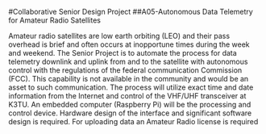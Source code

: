#Collaborative Senior Design Project
##A05-Autonomous Data Telemetry for Amateur Radio Satellites

Amateur radio satellites are low earth orbiting (LEO) and their pass overhead is brief and often occurs at inopportune times during the week and weekend. 
The Senior Project is to automate the process for data telemetry downlink and uplink from and to the satellite with autonomous control with the regulations 
of the federal communication Commission (FCC). This capability is not available in the community and would be an asset to such communication.
The process will utilize exact time and date information from the Internet and control of the VHF/UHF transceiver at K3TU. An embedded computer (Raspberry Pi) 
will be the processing and control device. Hardware design of the interface and significant software design is required. For uploading data an 
Amateur Radio license is required
